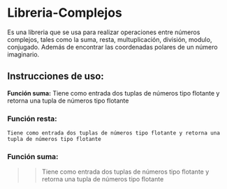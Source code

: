 # Libreria-Complejos
Es una libreria que se usa para realizar operaciones entre números complejos, tales como la suma, resta, multuplicación, división, modulo, 
conjugado. Además de encontrar las coordenadas polares de un número imaginario.

## Instrucciones de uso:

 **Función suma:** Tiene como entrada dos tuplas de números tipo flotante y retorna una tupla de números tipo flotante

### Función resta: 
    Tiene como entrada dos tuplas de números tipo flotante y retorna una tupla de números tipo flotante

### Función suma: 
>> Tiene como entrada dos tuplas de números tipo flotante y retorna una tupla de números tipo flotante
